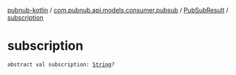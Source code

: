 [pubnub-kotlin](../../index.md) / [com.pubnub.api.models.consumer.pubsub](../index.md) / [PubSubResult](index.md) / [subscription](./subscription.md)

# subscription

`abstract val subscription: `[`String`](https://kotlinlang.org/api/latest/jvm/stdlib/kotlin/-string/index.html)`?`